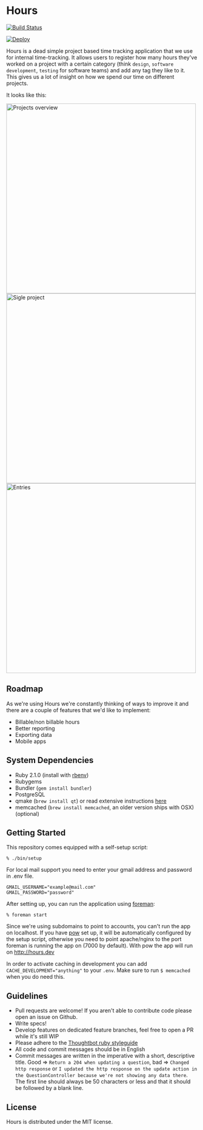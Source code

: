 Hours
=====

[![Build Status](https://travis-ci.org/DefactoSoftware/Hours.svg)](https://magnum.travis-ci.com/DefactoSoftware/Hours)

[![Deploy](https://www.herokucdn.com/deploy/button.png)](https://heroku.com/deploy)

Hours is a dead simple project based time tracking application that we use
for internal time-tracking. It allows users to register how many hours they've
worked on a project with a certain category (think `design`, `software development`,
`testing` for software teams) and add any tag they like to it. This gives us a lot of
insight on how we spend our time on different projects.

It looks like this:

<img src="http://i.imgur.com/L6cCxPd.png" width=500 alt="Projects overview" />

<img src="http://i.imgur.com/w62ubzH.png" width=500 alt="Sigle project" />

<img src="http://i.imgur.com/gZWqVXT.png" width=500 alt="Entries" />

Roadmap
-------

As we're using Hours we're constantly thinking of ways to improve it and there are a couple of features that we'd like to implement:
- Billable/non billable hours
- Better reporting
- Exporting data
- Mobile apps

System Dependencies
-------------------
- Ruby 2.1.0 (install with [rbenv](https://github.com/sstephenson/rbenv))
- Rubygems
- Bundler (`gem install bundler`)
- PostgreSQL
- qmake (`brew install qt`) or read extensive instructions [here](https://github.com/thoughtbot/capybara-webkit/wiki/Installing-Qt-and-compiling-capybara-webkit)
- memcached (`brew install memcached`, an older version ships with OSX)(optional)

Getting Started
---------------

This repository comes equipped with a self-setup script:

    % ./bin/setup

For local mail support you need to enter your gmail address and password in .env file.

    GMAIL_USERNAME="example@mail.com"
    GMAIL_PASSWORD="password"

After setting up, you can run the application using [foreman]:

    % foreman start

Since we're using subdomains to point to accounts, you can't run the app on localhost.
If you have [pow] set up, it will be automatically configured by the setup script, otherwise
you need to point apache/nginx to the port foreman is running the app on (7000 by default). With pow the app will run on http://hours.dev

In order to activate caching in development you can add `CACHE_DEVELOPMENT="anything"` to your `.env`. Make sure to run `$ memcached` when you do need this.

[foreman]: http://ddollar.github.io/foreman/
[pow]: http://pow.cx

Guidelines
----------
- Pull requests are welcome! If you aren't able to contribute code please open an issue on Github.
- Write specs!
- Develop features on dedicated feature branches, feel free to open a PR while it's still WIP
- Please adhere to the [Thoughtbot ruby styleguide](https://github.com/thoughtbot/guides/tree/master/style#ruby)
- All code and commit messages should be in English
- Commit messages are written in the imperative with a short, descriptive title. Good => `Return a 204 when updating a question`, bad => `Changed http response` or `I updated the http response on the update action in the QuestionController because we're not showing any data there`. The first line should always be 50 characters or less and that it should be followed by a blank line.

License
-------
Hours is distributed under the MIT license.
